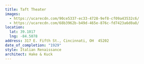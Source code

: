 ```yaml
---
title: Taft Theater
images:
  - https://ucarecdn.com/90ce5337-ec33-4728-9ef8-cf09a43532c6/
  - https://ucarecdn.com/68b3962b-b49d-465e-876c-fd7423a6d0a8/
location:
  lat: 39.1017
  lng: -84.5078
address: 317 E. Fifth St., Cincinnati, OH  45202
date_of_completion: "1929"
style: Italian Renaissance
architect: Hake & Kuck
---
```

